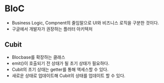 # BloC
- Business Logic, Compnent의 줄임말으로 UI와 비즈니스 로직을 구분한 것이다.
- 구글에서 개발자가 권장하는 플러터 아키텍처

## Cubit
- Blocbase를 확장하는 클래스
- emit()이 호출되기 전 상태가 될 초기 상태가 필요하다.
- Cubit의 초기 상태는 getter를 통해 액세스할 수 있다.
- 새로운 상태로 업데이트해 Cubit의 상태를 업데이트 할 수 있다.